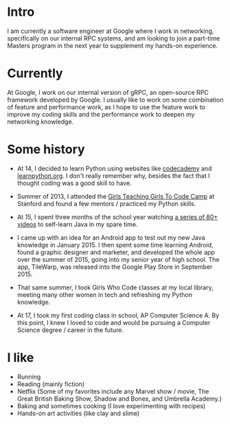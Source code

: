 
# Intro

I am currently a software engineer at Google where I work in networking, specifically on our internal RPC systems, and am looking to join a part-time Masters program in the next year to supplement my hands-on experience.

# Currently

At Google, I work on our internal version of gRPC, an open-source RPC framework developed by Google. I usually like to work on some combination of feature and performance work, as I hope to use the feature work to improve my coding skills and the performance work to deepen my networking knowledge.

# Some history

- At 14, I decided to learn Python using websites like [codecademy](https://www.codecademy.com/learn/learn-python) and [learnpython.org](https://www.learnpython.org/). I don't really remember why, besides the fact that I thought coding was a good skill to have.

- Summer of 2013, I attended the [Girls Teaching Girls To Code Camp](https://www.girlsteachinggirlstocode.org/) at Stanford and found a few mentors / practiced my Python skills.

- At 15, I spent three months of the school year watching [a series of 80+ videos](https://www.youtube.com/watch?v=Hl-zzrqQoSE&list=PLFE2CE09D83EE3E28) to self-learn Java in my spare time.

- I came up with an idea for an Android app to test out my new Java knowledge in January 2015. I then spent some time learning Android, found a graphic designer and marketer, and developed the whole app over the summer of 2015, going into my senior year of high school. The app, TileWarp, was released into the Google Play Store in September 2015.

- That same summer, I took Girls Who Code classes at my local library, meeting many other women in tech and refreshing my Python knowledge.

- At 17, I took my first coding class in school, AP Computer Science A. By this point, I knew I loved to code and would be pursuing a Computer Science degree / career in the future.

# I like

- Running
- Reading (mainly fiction)
- Netflix (Some of my favorites include any Marvel show / movie, The Great British Baking Show, Shadow and Bones, and Umbrella Academy.)
- Baking and sometimes cooking (I love experimenting with recipes)
- Hands-on art activities (like clay and slime)
